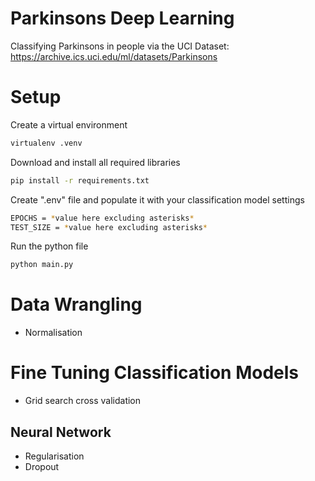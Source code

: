 # Parkinsons Deep Learning
Classifying Parkinsons in people via the UCI Dataset: https://archive.ics.uci.edu/ml/datasets/Parkinsons

# Setup
Create a virtual environment
```bash
virtualenv .venv
```
Download and install all required libraries
```bash
pip install -r requirements.txt
```
Create ".env" file and populate it with your classification model settings
```bash
EPOCHS = *value here excluding asterisks*
TEST_SIZE = *value here excluding asterisks*
```
Run the python file
```bash
python main.py
```

# Data Wrangling
- Normalisation

# Fine Tuning Classification Models
- Grid search cross validation
## Neural Network
- Regularisation
- Dropout